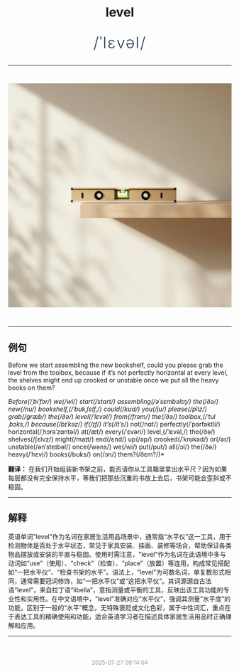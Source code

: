<div align="center">

# level

<div style="margin: 30px 0;">
<h1 style="font-size: 2.5em; font-weight: 300; letter-spacing: 2px; margin: 0; color: #2c3e50;">
/ˈlɛvəl/
</h1>
</div>

</div>

---

<div align="center" style="margin: 40px 0;">

![level](images/level.png)

</div>

---

## 例句

Before we start assembling the new bookshelf, could you please grab the level from the toolbox, because if it’s not perfectly horizontal at every level, the shelves might end up crooked or unstable once we put all the heavy books on them?

*Before(/ˌbiˈfɔr/) we(/wi/) start(/stɑrt/) assembling(/əˈsɛmbəlɪŋ/) the(/ðə/) new(/nu/) bookshelf,(/ˈbʊkˌʃɛlf,/) could(/kʊd/) you(/ju/) please(/pliz/) grab(/græb/) the(/ðə/) level(/ˈlɛvəl/) from(/frəm/) the(/ðə/) toolbox,(/ˈtulˌbɔks,/) because(/bɪˈkəz/) if(/ɪf/) it’s(/it’s*/) not(/nɑt/) perfectly(/ˈpərfəktli/) horizontal(/ˌhɔrəˈzɑntəl/) at(/æt/) every(/ˈɛvəri/) level,(/ˈlɛvəl,/) the(/ðə/) shelves(/ʃɛlvz/) might(/maɪt/) end(/ɛnd/) up(/əp/) crooked(/ˈkrʊkəd/) or(/ər/) unstable(/ənˈsteɪbəl/) once(/wəns/) we(/wi/) put(/pʊt/) all(/ɔl/) the(/ðə/) heavy(/ˈhɛvi/) books(/bʊks/) on(/ɔn/) them?(/ðɛm?/)*

**翻译：** 在我们开始组装新书架之前，能否请你从工具箱里拿出水平尺？因为如果每层都没有完全保持水平，等我们把那些沉重的书放上去后，书架可能会歪斜或不稳固。

---

## 解释

英语单词"level"作为名词在家居生活用品场景中，通常指“水平仪”这一工具，用于检测物体是否处于水平状态，常见于家具安装、挂画、装修等场合，帮助保证各类物品摆放或安装的平直与稳固。使用时需注意，"level"作为名词在此语境中多与动词如“use”（使用）、“check”（检查）、“place”（放置）等连用，构成常见搭配如“一把水平仪”、“检查书架的水平”。语法上，"level"为可数名词，单复数形式相同，通常需要冠词修饰，如“一把水平仪”或“这把水平仪”。其词源源自古法语“level”，来自拉丁语“libella”，意指测量或平衡的工具，反映出该工具功能的专业性和实用性。在中文语境中，“level”准确对应“水平仪”，强调其测量“水平度”的功能，区别于一般的“水平”概念，无特殊褒贬或文化色彩，属于中性词汇，重点在于表达工具的精确使用和功能，适合英语学习者在描述具体家居生活用品时正确理解和应用。


---

<div align="center" style="margin-top: 50px;">
<small style="color: #999; font-size: 0.9em;">2025-07-27 09:14:04</small>
</div>
